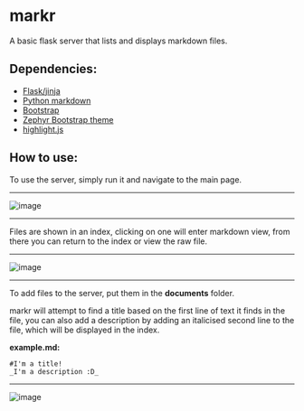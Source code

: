 # markr

A basic flask server that lists and displays markdown files. 

## Dependencies:
- [Flask/jinja](https://flask.palletsprojects.com/en/1.1.x/)
- [Python markdown](https://python-markdown.github.io/reference/)
- [Bootstrap](https://getbootstrap.com/)
- [Zephyr Bootstrap theme](https://bootswatch.com/zephyr/)
- [highlight.js](https://highlightjs.org/)

## How to use:
To use the server, simply run it and navigate to the main page.

---

![image](https://user-images.githubusercontent.com/53770200/117810071-4c54bd00-b2a2-11eb-8331-6f987365fb31.png)

---

Files are shown in an index, clicking on one will enter markdown view, from there you can return to the index or view the raw file.

---

![image](https://user-images.githubusercontent.com/53770200/117810204-70180300-b2a2-11eb-8a17-c46cbcb0c92f.png)

---
To add files to the server, put them in the **documents** folder.

markr will attempt to find a title based on the first line of text it finds in the file, you can also add a description by adding an italicised second line to the file, which will be displayed in the index.


**example.md:**

```
#I'm a title!
_I'm a description :D_
```
---

![image](https://user-images.githubusercontent.com/53770200/117811030-73f85500-b2a3-11eb-9c36-e3d5b429bb0a.png)
